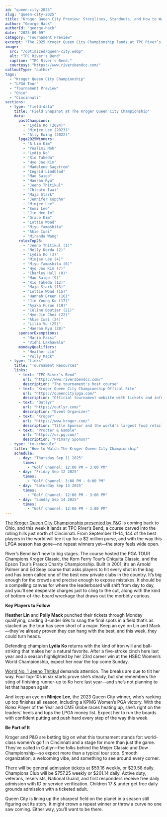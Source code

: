 ```yaml
---
id: "queen-city-2025"
slug: "queen-city-2025"
title: "Kroger Queen City Preview: Storylines, Standouts, and How to Watch"
author: "George Hack"
authorId: "george-hack"
date: "2025-09-09"
category: "Tournament Preview"
excerpt: "The 2025 Kroger Queen City Championship lands at TPC River’s Bend this week, bringing 144 of the world’s best for a $2 million purse and a season still without a repeat winner. Defending champ Lydia Ko, world No. 1 Jeeno Thitikul, Minjee Lee, and Monday qualifiers Heather Lin and Polly Mack will all be jockeying for position on a course that rewards precision and punishes mistakes. With world-class players, big storylines, and a welcoming tournament setup, Queen City could crown a repeat champion."
image:
  src: "/optimized/queen-city.webp"
  alt: "TPC River's Bend"
  caption: "TPC River's Bend."
  courtesy: "https://www.riversbendcc.com/"
calloutType: "author"
tags:
  - "Kroger Queen City Championship"
  - "LPGA Tour"
  - "Tournament Preview"
  - "Ohio"
  - "Cincinnati"
sections:
  - type: "field-data"
    title: "Field Snapshot at The Kroger Queen City Championship"
    data:
      pastChampions:
        - "Lydia Ko (2024)"
        - "Minjee Lee (2023)"
        - "Ally Ewing (2022)"
      lpga2025Winners:
        - "A Lim Kim"
        - "Yealimi Noh"
        - "Lydia Ko"
        - "Rio Takeda"
        - "Hyo Joo Kim"
        - "Madelene Sagstrom"
        - "Ingrid Lindblad"
        - "Mao Saigo"
        - "Haeran Ryu"
        - "Jeeno Thitikul"
        - "Chisato Iwai"
        - "Maja Stark"
        - "Jennifer Kupcho"
        - "Minjee Lee"
        - "Somi Lee"
        - "Jin Hee Im"
        - "Grace Kim"
        - "Lottie Woad"
        - "Miyu Yamashita"
        - "Akie Iwai"
        - "Miranda Wang"
      rolexTop25:
        - "Jeeno Thitikul (1)"
        - "Nelly Korda (2)"
        - "Lydia Ko (3)"
        - "Minjee Lee (4)"
        - "Miyu Yamashita (6)"
        - "Hyo Joo Kim (7)"
        - "Charley Hull (8)"
        - "Mao Saigo (9)"
        - "Rio Takeda (12)"
        - "Maja Stark (13)"
        - "Lottie Woad (15)"
        - "Hannah Green (16)"
        - "Jin Young Ko (17)"
        - "Ayaka Furue (19)"
        - "Celine Boutier (21)"
        - "Hye-Jin Choi (22)"
        - "Akie Iwai (24)"
        - "Lilia Vu (25)"
        - "Haeran Ryu (28)"
      sponsorExemptions:
        - "Maria Fassi"
        - "Vidhi Lakhawala"
      mondayQualifiers:
        - "Heather Lin"
        - "Polly Mack"
  - type: "links"
    title: "Tournament Resources"
    links:
      - text: "TPC River's Bend"
        url: "https://www.riversbendcc.com/"
        description: "The tournament's host course"
      - text: "Kroger Queen City Championship Offical Site"
        url: "https://queencitylpga.com/"
        description: "Official tournament website with tickets and information"
      - text: "Outlyr"
        url: "https://outlyr.com/"
        description: "Event Organizer"
      - text: "Kroger"
        url: "https://www.kroger.com/"
        description: "Title Sponsor and the world's largest food retailer"
      - text: "Procter & Gamble"
        url: "https://us.pg.com/"
        description: "Primary Sponsor"
  - type: "tv-schedule"
    title: "How to Watch The Kroger Queen City Championship"
    schedule:
      - day: "Thursday Sep 11 2025"
        times:
          - "Golf Channel: 12:00 PM – 3:00 PM"
      - day: "Friday Sep 12 2025"
        times:
          - "Golf Channel: 3:00 PM - 6:00 PM"
      - day: "Saturday Sep 13 2025"
        times:
          - "Golf Channel: 12:00 PM - 3:00 PM"
      - day: "Sunday Sep 14 2025"
        times:
          - "Golf Channel: 12:00 PM - 3:00 PM"
---
```


[The Kroger Queen City Championship presented by P&G](https://queencitylpga.com/) is coming back to Ohio, and this week it lands at TPC River’s Bend, a course carved into the rolling hills just north of Cincinnati. From September 11–14, 144 of the best players in the world will tee it up for a $2 million purse, and with the way this LPGA season has gone—no repeat winners yet—the story feels wide open.

River’s Bend isn’t new to big stages. The course hosted the PGA TOUR Champions Kroger Classic, the Korn Ferry Tour’s Chiquita Classic, and the Epson Tour’s Prasco Charity Championship. Built in 2001, it’s an Arnold Palmer and Ed Seay course that asks players to hit every shot in the bag and has been called one of the best new private clubs in the country. It’s big enough for the crowds and precise enough to expose mistakes. It should be a compelling canvas for where the leaderboard will shift from day to day, and you’ll see desperate charges just to cling to the cut, along with the kind of bottom-of-the-board wreckage that draws out the morbidly curious.

**Key Players to Follow**

**Heather Lin** and **Polly Mack** punched their tickets through Monday qualifying, carding 3-under 69s to snag the final spots in a field that’s as stacked as the tour has seen short of a major. Keep an eye on Lin and Mack—they’ve already proven they can hang with the best, and this week, they could turn heads.

Defending champion **Lydia Ko** returns with the kind of iron will and ball-striking that makes her a natural favorite. After a five-stroke cinch here last year and a season highlighted by her 23rd career win at the HSBC Women’s World Championship, expect her near the top come Sunday.

[World No. 1 Jeeno Thitikul](https://www.birdiebriefing.com/news/jeeno-thitikul-quiet-stride/) demands attention. The breaks are due to tilt her way. Four top-10s in six starts prove she’s steady, but she remembers the sting of finishing runner-up to Ko here last year—and she’s not planning to let that happen again.

And keep an eye on **Minjee Lee**, the 2023 Queen City winner, who’s racking up top finishes all season, including a KPMG Women’s PGA victory. With the Rolex Player of the Year and CME Globe races heating up, she’s right on the leaders’ heels and tops the LPGA money list. Expect her to run the boards with confident putting and push hard every step of the way this week.

**Be Part of It**

Kroger and P&G are betting big on what this tournament stands for: world-class women’s golf in Cincinnati and a stage for more than just the game. They’ve called in Outlyr—the folks behind the Meijer Classic and Dow Championship—so expect more than a typical tour stop. Smooth organization, a welcoming vibe, and something to see around every corner.

There will be general [admission tickets](https://queencitylpga.com/tickets/) at $59.16 weekly, or $29.58 daily. Champions Club will be $757.25 weekly or $201.14 daily. Active duty, veterans, reservists, National Guard, and first responders receive free daily admission with ID or service verification. Children 17 & under get free daily grounds admission with a ticketed adult.

Queen City is lining up the sharpest field on the planet in a season still figuring out its story. It might crown a repeat winner or throw a curve no one saw coming. Either way, you’ll want to be there.
